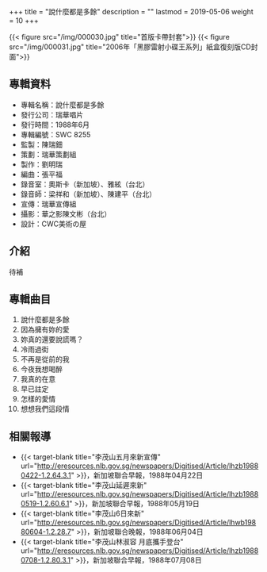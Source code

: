 +++
title = "說什麼都是多餘"
description = ""
lastmod = 2019-05-06
weight = 10
+++

{{< figure src="/img/000030.jpg"  title="首版卡帶封套">}}
{{< figure src="/img/000031.jpg" title="2006年「黑膠雷射小碟王系列」紙盒復刻版CD封面">}}

## 專輯資料

* 專輯名稱：說什麼都是多餘
* 發行公司：瑞華唱片
* 發行時間：1988年6月
* 專輯編號：SWC 8255
* 監製：陳瑞鈿
* 策劃：瑞華策劃組
* 製作：劉明瑞
* 編曲：張平福
* 錄音室：奧斯卡（新加坡）、雅絃（台北）
* 錄音師：梁祥和（新加坡）、陳建平（台北）
* 宣傳：瑞華宣傳組
* 攝影：華之影陳文彬（台北）
* 設計：CWC美術の屋

## 介紹

待補


## 專輯曲目

1. 說什麼都是多餘
2. 因為擁有妳的愛
3. 妳真的還要說謊嗎？
4. 冷雨過街
5. 不再是從前的我
6. 今夜我想喝醉
7. 我真的在意
8. 早已註定
9. 怎樣的愛情
10. 想想我們這段情

## 相關報導
* {{< target-blank title="李茂山五月來新宣傳" url="http://eresources.nlb.gov.sg/newspapers/Digitised/Article/lhzb19880422-1.2.64.3.1" >}}，新加坡聯合早報，1988年04月22日
* {{< target-blank title="李茂山延遲來新" url="http://eresources.nlb.gov.sg/newspapers/Digitised/Article/lhzb19880519-1.2.60.6.1" >}}，新加坡聯合早報，1988年05月19日
* {{< target-blank title="李茂山6日來新" url="http://eresources.nlb.gov.sg/newspapers/Digitised/Article/lhwb19880604-1.2.28.7" >}}，新加坡聯合晚報，1988年06月04日
* {{< target-blank title="李茂山林淑容 月底攜手登台" url="http://eresources.nlb.gov.sg/newspapers/Digitised/Article/lhzb19880708-1.2.80.3.1" >}}，新加坡聯合早報，1988年07月08日
